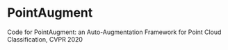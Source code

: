 # PointAugment
Code for PointAugment: an Auto-Augmentation Framework for Point Cloud Classification, CVPR 2020
